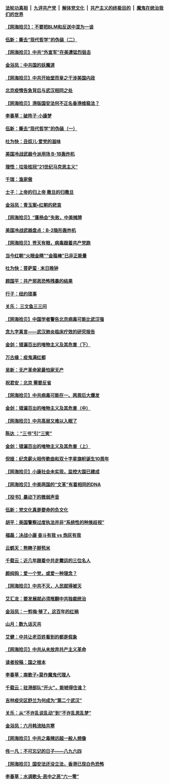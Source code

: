 ####  [法轮功真相](../../../../basic/blob/master/README.md?t=06261231) &nbsp;|&nbsp; [九评共产党](../../../../9ping.md/blob/master/README.md?t=06261231) &nbsp;|&nbsp; [解体党文化](../../../../jtdwh.md/blob/master/README.md?t=06261231)  &nbsp;|&nbsp; [共产主义的终极目的](../../../../gczydzjmd.md/blob/master/README.md?t=06261231) &nbsp;|&nbsp; [魔鬼在统治我们的世界](../../../../mgztzwmdsj.md/blob/master/README.md?t=06261231) 

#### [【网海拾贝】：不要把BLM和反送中混为一谈](../pages/nsc993/n12213076.md?t=06261231) 

#### [伍新：撕去“现代哲学”的伪装（二）](../pages/nsc993/n12211310.md?t=06261231) 

#### [【网海拾贝】中共“外宣军”在美遭猛烈狙击](../pages/nsc993/n12211190.md?t=06261231) 

#### [金浴凤：中共国的妖魔道](../pages/nsc993/n12208163.md?t=06261231) 

#### [【网海拾贝】中共开始堂而皇之干涉美国内政](../pages/nsc993/n12205646.md?t=06261231) 

#### [北京疫情告急背后与武汉相同之处](../pages/nsc993/n12201610.md?t=06261231) 

#### [【网海拾贝】港版国安法何不正名香港维稳法？](../pages/nsc993/n12203675.md?t=06261231) 

#### [李春草：破阵子·小康梦](../pages/nsc993/n12202996.md?t=06261231) 

#### [伍新：撕去“现代哲学”的伪装（一）](../pages/nsc993/n12202666.md?t=06261231) 

#### [吐为快：丑奴儿·爱党的滋味](../pages/nsc993/n12202630.md?t=06261231) 

#### [美国冷战武器今派用场 B-1B轰炸机](../pages/nsc993/n12202368.md?t=06261231) 

#### [理悟：垃圾桂冠“21世纪马克思主义”](../pages/nsc993/n12201220.md?t=06261231) 

#### [千瑞：渔家傲](../pages/nsc993/n12201174.md?t=06261231) 

#### [士子：上帝的归上帝 撒旦的归撒旦](../pages/nsc993/n12199902.md?t=06261231) 

#### [金浴凤：青玉案•红朝的悲哀](../pages/nsc993/n12199650.md?t=06261231) 

#### [【网海拾贝】“蓬杨会”失败，中美摊牌](../pages/nsc993/n12199598.md?t=06261231) 

#### [美国冷战武器盘点：B-2隐形轰炸机](../pages/nsc993/n12199226.md?t=06261231) 

#### [【网海拾贝】苍天有眼，病毒跟着共产党跑](../pages/nsc993/n12197648.md?t=06261231) 

#### [当今红朝“火眼金睛”“金箍棒”已非正能量](../pages/nsc993/n12196834.md?t=06261231) 

#### [吐为快：菩萨蛮 · 末日晚钟](../pages/nsc993/n12196689.md?t=06261231) 

#### [顾国平：共产邪恶恐怖残暴的结果](../pages/nsc993/n12195238.md?t=06261231) 

#### [行子：纽约琐事](../pages/nsc993/n12194752.md?t=06261231) 

#### [关乐： 三文鱼三三问](../pages/nsc993/n12194626.md?t=06261231) 

#### [【网海拾贝】中国学者警告北京病毒可能比武汉强](../pages/nsc993/n12193964.md?t=06261231) 

#### [念九字真言——武汉肺炎临床疗效的研究报告](../pages/nsc993/n12190804.md?t=06261231) 

#### [金剑：错漏百出的唯物主义及其危害（下）](../pages/nsc993/n12191909.md?t=06261231) 

#### [万古缘：疫鬼满红都](../pages/nsc993/n12191847.md?t=06261231) 

#### [吴新：无产革命家最怕家无产](../pages/nsc993/n12191806.md?t=06261231) 

#### [祝君安：北京 需要反省](../pages/nsc993/n12191766.md?t=06261231) 

#### [【网海拾贝】中共病毒可能在一、两周后大爆发](../pages/nsc993/n12190517.md?t=06261231) 

#### [金剑：错漏百出的唯物主义及其危害（中）](../pages/nsc993/n12188778.md?t=06261231) 

#### [【网海拾贝】中共高层又难以入眠了](../pages/nsc993/n12188425.md?t=06261231) 

#### [陈达 ：“三书”引“三笑”](../pages/nsc993/n12187929.md?t=06261231) 

#### [金剑：错漏百出的唯物主义及其危害（上）](../pages/nsc993/n12186502.md?t=06261231) 

#### [倪娅：纪念薪火相传歌曲和双十字星旗帜诞生10周年](../pages/nsc993/n12186439.md?t=06261231) 

#### [【网海拾贝】小康社会未实现，监控大国已建成](../pages/nsc993/n12185468.md?t=06261231) 

#### [【网海拾贝】中美两国的“文革”有着相同的DNA](../pages/nsc993/n12184487.md?t=06261231) 

#### [【投书】暴动下的微弱声音](../pages/nsc993/n12183493.md?t=06261231) 

#### [伍新：党文化真是要命的负文化](../pages/nsc993/n12182742.md?t=06261231) 

#### [胡平：美国警察过度执法并非“系统性的种族歧视”](../pages/nsc993/n12182713.md?t=06261231) 

#### [福磊：决战小康 奋斗有我 vs 炮灰有我](../pages/nsc993/n12182693.md?t=06261231) 

#### [云鹤天：熊瞎子掰苞米](../pages/nsc993/n12182680.md?t=06261231) 

#### [千载云：近几年跟着中共走霉运的三位名人](../pages/nsc993/n12182649.md?t=06261231) 

#### [颜纯钩：爱一个党，或爱一种理念？](../pages/nsc993/n12182640.md?t=06261231) 

#### [【网海拾贝】中共不灭，人民就得被灭](../pages/nsc993/n12180698.md?t=06261231) 

#### [艾汇龙：要发展就必须推翻中共独裁统治](../pages/nsc993/n12180647.md?t=06261231) 

#### [金浴凤：一剪梅·够了，这百年的红祸](../pages/nsc993/n12180002.md?t=06261231) 

#### [山月：数九话灭共](../pages/nsc993/n12179940.md?t=06261231) 

#### [艾健：中共让老百姓看到的都是假象](../pages/nsc993/n12179778.md?t=06261231) 

#### [【网海拾贝】中共从未放弃共产主义革命](../pages/nsc993/n12176687.md?t=06261231) 

#### [读者投稿：国之根本](../pages/nsc993/n12176662.md?t=06261231) 

#### [李春草：南歌子•莫作魔鬼代理人](../pages/nsc993/n12176610.md?t=06261231) 

#### [千载云：驻港部队“开火”，能唬得住谁？](../pages/nsc993/n12176028.md?t=06261231) 

#### [吉林疫灾区舒兰为何成为“第二个武汉”](../pages/nsc993/n12172816.md?t=06261231) 

#### [关乐：从“不许乱说乱动”到“不许乱思乱梦”](../pages/nsc993/n12174760.md?t=06261231) 

#### [金浴凤：六月韩流陆共寒](../pages/nsc993/n12174739.md?t=06261231) 

#### [【网海拾贝】中共之毒辣远超一般人想像](../pages/nsc993/n12174574.md?t=06261231) 

#### [佟一凡：不可忘记的日子——八九六四](../pages/nsc993/n12174371.md?t=06261231) 

#### [【网海拾贝】国安法还没立法，香港已现白色恐怖](../pages/nsc993/n12172467.md?t=06261231) 

#### [李春草：水调歌头·恶中之恶“六一零”](../pages/nsc993/n12171662.md?t=06261231) 

